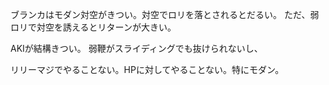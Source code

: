 ブランカはモダン対空がきつい。対空でロリを落とされるとだるい。
ただ、弱ロリで対空を誘えるとリターンが大きい。

AKIが結構きつい。
弱鞭がスライディングでも抜けられないし、

リリーマジでやることない。HPに対してやることない。特にモダン。
